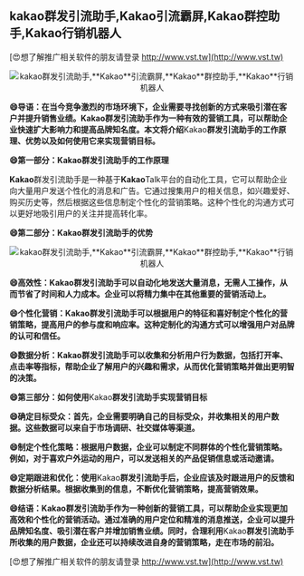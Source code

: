 ## **kakao群发引流助手,**Kakao**引流霸屏,**Kakao**群控助手,**Kakao**行销机器人**

[😍想了解推广相关软件的朋友请登录 http://www.vst.tw](http://www.vst.tw)

 <center><img src="https://vst.tw/MP4/tuiguang/png/8.png" alt="kakao群发引流助手,**Kakao**引流霸屏,**Kakao**群控助手,**Kakao**行销机器人"></center>

**😄导语：在当今竞争激烈的市场环境下，企业需要寻找创新的方式来吸引潜在客户并提升销售业绩。**Kakao**群发引流助手作为一种有效的营销工具，可以帮助企业快速扩大影响力和提高品牌知名度。本文将介绍**Kakao**群发引流助手的工作原理、优势以及如何使用它来实现营销目标。**

**😄第一部分：**Kakao**群发引流助手的工作原理**

**Kakao**群发引流助手是一种基于**Kakao**Talk平台的自动化工具，它可以帮助企业向大量用户发送个性化的消息和广告。它通过搜集用户的相关信息，如兴趣爱好、购买历史等，然后根据这些信息制定个性化的营销策略。这种个性化的沟通方式可以更好地吸引用户的关注并提高转化率。

**😄第二部分：**Kakao**群发引流助手的优势**

 <center><img src="https://vst.tw/MP4/tuiguang/png/4.png" alt="kakao群发引流助手,**Kakao**引流霸屏,**Kakao**群控助手,**Kakao**行销机器人"></center>

**😄高效性：**Kakao**群发引流助手可以自动化地发送大量消息，无需人工操作，从而节省了时间和人力成本。企业可以将精力集中在其他重要的营销活动上。**

**😄个性化营销：**Kakao**群发引流助手可以根据用户的特征和喜好制定个性化的营销策略，提高用户的参与度和响应率。这种定制化的沟通方式可以增强用户对品牌的认可和信任。**

**😄数据分析：**Kakao**群发引流助手可以收集和分析用户行为数据，包括打开率、点击率等指标，帮助企业了解用户的兴趣和需求，从而优化营销策略并做出更明智的决策。**

**😄第三部分：如何使用**Kakao**群发引流助手实现营销目标**

**😄确定目标受众：首先，企业需要明确自己的目标受众，并收集相关的用户数据。这些数据可以来自于市场调研、社交媒体等渠道。**

**😄制定个性化策略：根据用户数据，企业可以制定不同群体的个性化营销策略。例如，对于喜欢户外运动的用户，可以发送相关的产品促销信息或活动邀请。**

**😄定期跟进和优化：使用**Kakao**群发引流助手后，企业应该及时跟进用户的反馈和数据分析结果。根据收集到的信息，不断优化营销策略，提高营销效果。**

**😄结语：**Kakao**群发引流助手作为一种创新的营销工具，可以帮助企业实现更加高效和个性化的营销活动。通过准确的用户定位和精准的消息推送，企业可以提升品牌知名度、吸引潜在客户并增加销售业绩。同时，合理利用**Kakao**群发引流助手所收集的用户数据，企业还可以持续改进自身的营销策略，走在市场的前沿。**

[😍想了解推广相关软件的朋友请登录 http://www.vst.tw](http://www.vst.tw)




